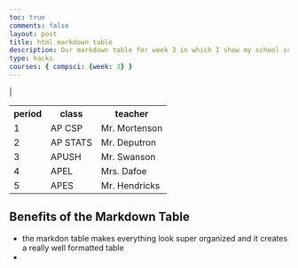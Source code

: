 ```yaml
---
toc: true
comments: false
layout: post
title: html markdown table
description: Our markdown table for week 3 in which I show my school schedule and then have an interactive table
type: hacks
courses: { compsci: {week: 3} }
---
```



<html>|
<table>
  <tr>
    <th>period</th>
    <th> class</th> 
    <th>teacher</th>
  </tr>
  <tr>
    <td>1</td>
    <td>AP CSP</td> 
    <td>Mr. Mortenson</td>
  </tr>
  <tr>
    <td>2</td>
    <td>AP STATS</td> 
    <td>Mr. Deputron</td>
  </tr>
  <tr>
    <td>3</td>
    <td>APUSH</td> 
    <td>Mr. Swanson</td>
  </tr>
  <tr>
    <td>4</td>
    <td>APEL</td> 
    <td>Mrs. Dafoe</td>
  </tr>
  <tr>
    <td>5</td>
    <td>APES</td> 
    <td>Mr. Hendricks</td>
  </tr>
</table>
</html>



## Benefits of the Markdown Table
- the markdon table makes everything look super organized and it creates a really well formatted table
- 